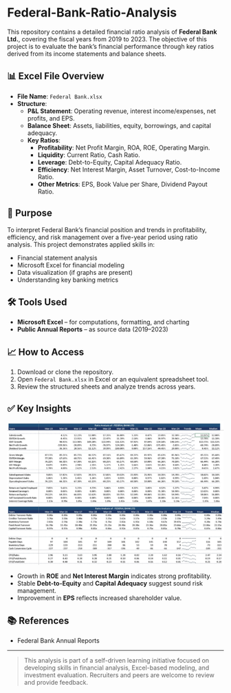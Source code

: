 # Federal-Bank-Ratio-Analysis

This repository contains a detailed financial ratio analysis of **Federal Bank Ltd.**, covering the fiscal years from 2019 to 2023. The objective of this project is to evaluate the bank’s financial performance through key ratios derived from its income statements and balance sheets.

## 📊 Excel File Overview

- **File Name**: `Federal Bank.xlsx`
- **Structure**:
  - **P&L Statement**: Operating revenue, interest income/expenses, net profits, and EPS.
  - **Balance Sheet**: Assets, liabilities, equity, borrowings, and capital adequacy.
  - **Key Ratios**: 
    - **Profitability**: Net Profit Margin, ROA, ROE, Operating Margin.
    - **Liquidity**: Current Ratio, Cash Ratio.
    - **Leverage**: Debt-to-Equity, Capital Adequacy Ratio.
    - **Efficiency**: Net Interest Margin, Asset Turnover, Cost-to-Income Ratio.
    - **Other Metrics**: EPS, Book Value per Share, Dividend Payout Ratio.

## 🎯 Purpose

To interpret Federal Bank’s financial position and trends in profitability, efficiency, and risk management over a five-year period using ratio analysis. This project demonstrates applied skills in:

- Financial statement analysis
- Microsoft Excel for financial modeling
- Data visualization (if graphs are present)
- Understanding key banking metrics

## 🛠 Tools Used

- **Microsoft Excel** – for computations, formatting, and charting
- **Public Annual Reports** – as source data (2019–2023)

## 📈 How to Access

1. Download or clone the repository.
2. Open `Federal Bank.xlsx` in Excel or an equivalent spreadsheet tool.
3. Review the structured sheets and analyze trends across years.

## ✅ Key Insights
![Headshot_of_ratio1.jpg](Headshot_of_ratio1.jpg)
![Headshot_of_ratio2.jpg](Headshot_of_ratio2.jpg)

- Growth in **ROE** and **Net Interest Margin** indicates strong profitability.
- Stable **Debt-to-Equity** and **Capital Adequacy** suggest sound risk management.
- Improvement in **EPS** reflects increased shareholder value.

## 📚 References

- Federal Bank Annual Reports

---

> This analysis is part of a self-driven learning initiative focused on developing skills in financial analysis, Excel-based modeling, and investment evaluation. Recruiters and peers are welcome to review and provide feedback.
